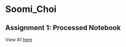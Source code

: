 # Soomi_Choi

## Assignment 1: Processed Notebook
View A1 [here](https://github.com/bcb420-2025/Soomi_Choi/blob/main/A1/A1_SoomiChoi.html)

